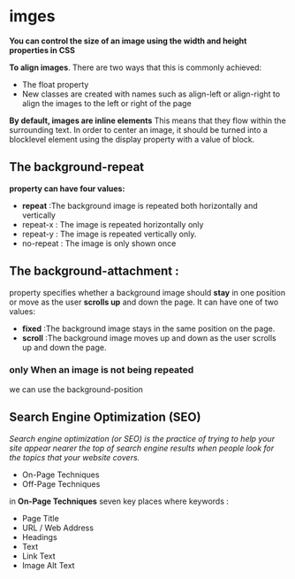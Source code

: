 # imges
**You can control the size of an image using the width and height properties in CSS**

**To align images**. There are two ways that
this is commonly achieved:
- The float property  
- New classes are created with
names such as align-left or
align-right to align the images
to the left or right of the page

**By default, images are inline elements**
 This means that they
flow within the surrounding text.
In order to center an image, it
should be turned into a blocklevel element using the display
property with a value of block.

## The background-repeat 
**property can have four values:**
- **repeat** :The background image is
repeated both horizontally and vertically 
- repeat-x : The image is repeated
horizontally only 
- repeat-y : The image is repeated vertically only.
- no-repeat : The image is only shown once


## The background-attachment :
property specifies whether a background image should **stay** in
one position or move as the user
**scrolls up** and down the page.
 It can have one of two values:
- **fixed** :The background image stays in
the same position on the page.
- **scroll** :The background image moves
up and down as the user scrolls
up and down the page.

### only When an image is not being repeated
we can use the background-position

## Search Engine Optimization (SEO)
*Search engine optimization (or SEO) is the practice of trying to help your site* *appear nearer the top of search engine results when people look for the topics*
*that your website covers.*

- On-Page Techniques
- Off-Page Techniques

in **On-Page Techniques** seven key places where keywords :
- Page Title
-  URL / Web Address
-  Headings
- Text
- Link Text
-  Image Alt Text


